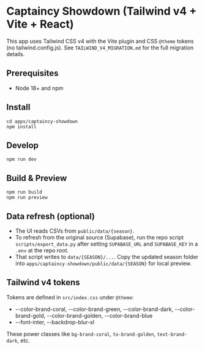 # Captaincy Showdown (Tailwind v4 + Vite + React)

This app uses Tailwind CSS v4 with the Vite plugin and CSS `@theme` tokens (no tailwind.config.js). See `TAILWIND_V4_MIGRATION.md` for the full migration details.

## Prerequisites
- Node 18+ and npm

## Install
```
cd apps/captaincy-showdown
npm install
```

## Develop
```
npm run dev
```

## Build & Preview
```
npm run build
npm run preview
```

## Data refresh (optional)
- The UI reads CSVs from `public/data/{season}`.
- To refresh from the original source (Supabase), run the repo script `scripts/export_data.py` after setting `SUPABASE_URL` and `SUPABASE_KEY` in a `.env` at the repo root.
- That script writes to `data/{SEASON}/...`. Copy the updated season folder into `apps/captaincy-showdown/public/data/{SEASON}` for local preview.

## Tailwind v4 tokens
Tokens are defined in `src/index.css` under `@theme`:
- --color-brand-coral, --color-brand-green, --color-brand-dark, --color-brand-gold, --color-brand-golden, --color-brand-blue
- --font-inter, --backdrop-blur-xl

These power classes like `bg-brand-coral`, `to-brand-golden`, `text-brand-dark`, etc.
